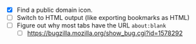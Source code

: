 - [x] Find a public domain icon.
- [ ] Switch to HTML output (like exporting bookmarks as HTML)
- [ ] Figure out why most tabs have the URL `about:blank`
  - [ ] https://bugzilla.mozilla.org/show_bug.cgi?id=1578292
